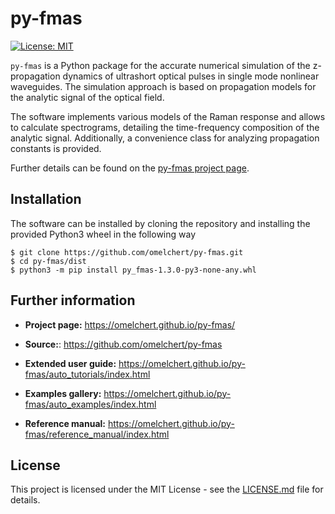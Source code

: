 # py-fmas 

[![License: MIT](https://img.shields.io/badge/License-MIT-green.svg)](https://opensource.org/licenses/MIT)

`py-fmas` is a Python package for the accurate numerical simulation of the
z-propagation dynamics of ultrashort optical pulses in single mode nonlinear
waveguides.  The simulation approach is based on propagation models for the
analytic signal of the optical field.

The software implements various models of the Raman response and allows to
calculate spectrograms, detailing the time-frequency composition of the
analytic signal. Additionally, a convenience class for analyzing propagation
constants is provided.

Further details can be found on the [py-fmas project page](https://omelchert.github.io/py-fmas/).

## Installation

The software can be installed by cloning the repository and installing the
provided Python3 wheel in the following way

```
$ git clone https://github.com/omelchert/py-fmas.git
$ cd py-fmas/dist 
$ python3 -m pip install py_fmas-1.3.0-py3-none-any.whl
```

## Further information

- **Project page:** <https://omelchert.github.io/py-fmas/>

- **Source:**: <https://github.com/omelchert/py-fmas>

- **Extended user guide:** <https://omelchert.github.io/py-fmas/auto_tutorials/index.html>

- **Examples gallery:** <https://omelchert.github.io/py-fmas/auto_examples/index.html>
  
- **Reference manual:** <https://omelchert.github.io/py-fmas/reference_manual/index.html>

## License 

This project is licensed under the MIT License - see the
[LICENSE.md](LICENSE.md) file for details.


